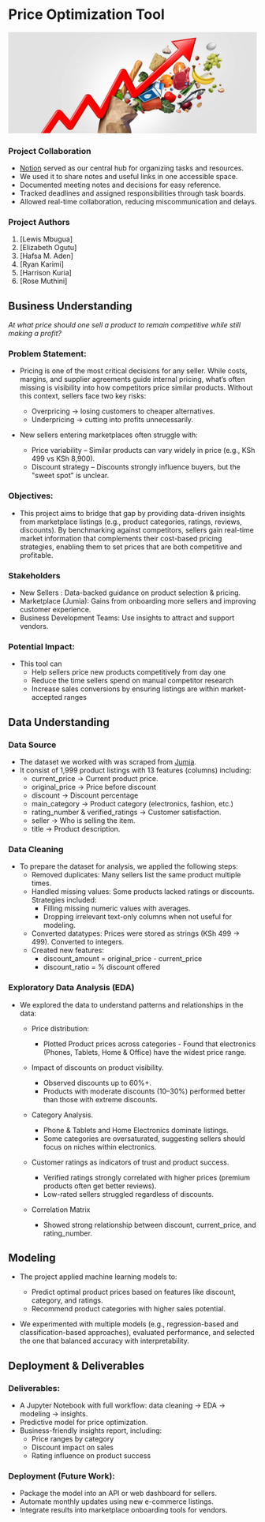# Price Optimization Tool

![Price Optimization](price_landscape_outputs/Predictor%20Pricing.jpeg)

### Project Collaboration

- [Notion](https://www.notion.so/270e26877fdd815a9017da739a7c8dd7?v=270e26877fdd81c7a17a000c18496f82&source=copy_link) served as our central hub for organizing tasks and resources.  
- We used it to share notes and useful links in one accessible space.  
- Documented meeting notes and decisions for easy reference. 
- Tracked deadlines and assigned responsibilities through task boards.  
- Allowed real-time collaboration, reducing miscommunication and delays.

### Project Authors
1. [Lewis Mbugua]
2. [Elizabeth Ogutu]
3. [Hafsa M. Aden]
4. [Ryan Karimi]
5. [Harrison Kuria]
6. [Rose Muthini]

## Business Understanding
*At what price should one sell a product to remain competitive while still making a profit?*

### Problem Statement:
- Pricing is one of the most critical decisions for any seller. While costs, margins, and supplier agreements guide internal pricing, what’s often missing is visibility into how competitors price similar products. Without this context, sellers face two key risks:
    - Overpricing → losing customers to cheaper alternatives.
    - Underpricing → cutting into profits unnecessarily.

- New sellers entering marketplaces often struggle with:
    - Price variability – Similar products can vary widely in price (e.g., KSh 499 vs KSh 8,900).
    - Discount strategy – Discounts strongly influence buyers, but the "sweet spot" is unclear.

### Objectives: 
- This project aims to bridge that gap by providing data-driven insights from marketplace listings (e.g., product categories, ratings, reviews, discounts). By benchmarking against competitors, sellers gain real-time market information that complements their cost-based pricing strategies, enabling them to set prices that are both competitive and profitable.    

### Stakeholders
- New Sellers : Data-backed guidance on product selection & pricing.
- Marketplace (Jumia): Gains from onboarding more sellers and improving customer experience.
- Business Development Teams: Use insights to attract and support vendors.

### Potential Impact: 
- This tool can 
    - Help sellers price new products competitively from day one
    - Reduce the time sellers spend on manual competitor research
    - Increase sales conversions by ensuring listings are within market-accepted ranges

## Data Understanding

### Data Source
- The dataset we worked with was scraped from [Jumia](https://www.jumia.co.ke/). 
- It consist of 1,999 product listings with 13 features (columns) including: 
     - current_price → Current product price.
     - original_price → Price before discount
     - discount → Discount percentage
     - main_category → Product category (electronics, fashion, etc.)
     - rating_number & verified_ratings → Customer satisfaction.
     - seller → Who is selling the item.
     - title → Product description.


### Data Cleaning
- To prepare the dataset for analysis, we applied the following steps:  
   - Removed duplicates: Many sellers list the same product multiple times.
   - Handled missing values: Some products lacked ratings or discounts. Strategies included:
       - Filling missing numeric values with averages.
       - Dropping irrelevant text-only columns when not useful for modeling.
   - Converted datatypes: Prices were stored as strings (KSh 499 → 499). Converted to integers.
   - Created new features:
       - discount_amount = original_price - current_price
       - discount_ratio = % discount offered

### Exploratory Data Analysis (EDA)
- We explored the data to understand patterns and relationships in the data:
    - Price distribution:
         - Plotted Product prices across categories - Found that electronics (Phones, Tablets, Home & Office) have the widest price range.



    - Impact of discounts on product visibility.
         - Observed discounts up to 60%+.
         - Products with moderate discounts (10–30%) performed better than those with extreme discounts.



    - Category Analysis.
         - Phone  & Tablets and Home Electronics dominate listings.
         - Some categories are oversaturated, suggesting sellers should focus on niches within electronics.



    - Customer ratings as indicators of trust and product success.
         - Verified ratings strongly correlated with higher prices (premium products often get better reviews).
         - Low-rated sellers struggled regardless of discounts.

    -  Correlation Matrix
         - Showed strong relationship between discount, current_price, and rating_number.













## Modeling

- The project applied machine learning models to:
    - Predict optimal product prices based on features like discount, category, and ratings.
    - Recommend product categories with higher sales potential.

- We experimented with multiple models (e.g., regression-based and classification-based approaches), evaluated performance, and selected the one that balanced accuracy with interpretability.

## Deployment & Deliverables
### Deliverables:

- A Jupyter Notebook with full workflow: data cleaning → EDA → modeling → insights.
- Predictive model for price optimization.
- Business-friendly insights report, including:
    - Price ranges by category
    - Discount impact on sales
    - Rating influence on product success

### Deployment (Future Work):
- Package the model into an API or web dashboard for sellers.
- Automate monthly updates using new e-commerce listings.
- Integrate results into marketplace onboarding tools for vendors.